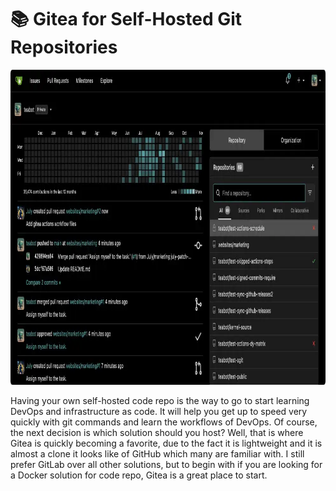 <h1>📚 Gitea for Self-Hosted Git Repositories</h1>

<img width="992" height="504" alt="image" src="./gitea-for-private-code-repository-1.webp" />

Having your own self-hosted code repo is the way to go to start learning DevOps and infrastructure as code. It will help you get up to speed very quickly with git commands and learn the workflows of DevOps. Of course, the next decision is which solution should you host? Well, that is where Gitea is quickly becoming a favorite, due to the fact it is lightweight and it is almost a clone it looks like of GitHub which many are familiar with. I still prefer GitLab over all other solutions, but to begin with if you are looking for a Docker solution for code repo, Gitea is a great place to start.
